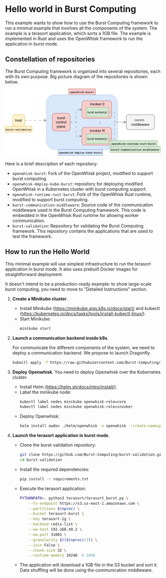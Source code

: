 # Hello world in Burst Computing
This example wants to show how to use the Burst Computing framework to run a minimal example that involves all the components of the system. The example is a terasort application, which sorts a 1GB file. The example is implemented in Rust and uses the OpenWhisk framework to run the application in burst mode.

## Constellation of repositories
The Burst Computing framework is organized into several repositories, each with its own purpose. Big picture diagram of the repositories is shown below.

![Burst Computing framework](./assets/img/big-picture-artifacts.png)

Here is a brief description of each repository:
- `openwhisk-burst`: Fork of the OpenWhisk project, modified to support burst computing. 
- `openwhisk-deploy-kube-burst`: repository for deploying modified OpenWhisk in a Kubernetes cluster with burst computing support.
- `openwhisk-runtime-rust-burst`: Fork of the OpenWhisk Rust runtime, modified to support burst computing.
- `burst-communication-middleware`: Source code of the communication middleware used in the Burst Computing framework. This code is embedded in the OpenWhisk Rust runtime for allowing worker communication.
- `burst-validation`: Repository for validating the Burst Computing framework. This repository contains the applications that are used to test the framework.

## How to run the Hello World
This minimal example will use simplest infrastructure to run the terasort application in burst mode. It also uses prebuilt Docker images  for straightforward deployment. 

It doesn't intend to be a production-ready example: to show large-scale burst computing, you need to move to "Detailed Instructions" section.

1. **Create a Minikube cluster**.
   - Install Minikube (https://minikube.sigs.k8s.io/docs/start/ and kubectl (https://kubernetes.io/docs/tasks/tools/install-kubectl-linux/).
   - Start Minikube:
        ```bash
        minikube start
        ```

2. **Launch a communication backend inside k8s**.

    For communicate the different components of the system, we need to deploy a communication backend. We propose to launch Dragonfly.
    ```bash
    kubectl apply -f https://raw.githubusercontent.com/Burst-Computing/openwhisk-deploy-kube-burst/refs/heads/master/dragonfly-minikube.yaml
    ```

3. **Deploy Openwhisk**.
You need to deploy Openwhisk over the Kubernetes cluster.
    - Install Helm (https://helm.sh/docs/intro/install/).
    - Label the minikube node:
        ```bash
        kubectl label nodes minikube openwhisk-role=core
        kubectl label nodes minikube openwhisk-role=invoker
        ```
    - Deploy Openwhisk:
        ```bash
        helm install owdev ./helm/openwhisk -n openwhisk --create-namespace -f https://raw.githubusercontent.com/Burst-Computing/openwhisk-deploy-kube-burst/refs/heads/master/minikube.yaml
        ```

4. **Launch the terasort application in burst mode**.
    - Clone the burst-validation repository:
        ```bash
        git clone https://github.com/Burst-Computing/burst-validation.git
        cd burst-validation
        ```
    - Install the required dependencies:
        ```bash
        pip install -r requirements.txt
        ```
    - Execute the terasort application:
        ```bash
        PYTHONPATH=. python3 terasort/terasort_burst.py \
            --ts-endpoint https://s3.us-east-1.amazonaws.com \
            --partitions $(nproc) \
            --bucket terasort-burst \
            --key terasort-1g \
            --backend redis-list \
            --ow-host 192.168.49.2 \
            --ow-port 31001 \
            --granularity $(($(nproc)/2)) \
            --join False \
            --chunk-size 32 \
            --runtime-memory 10240  # 10GB
        ```
    - The application will download a 1GB file in the S3 bucket and sort it. Data shuffling will be done using the communication middleware. 



